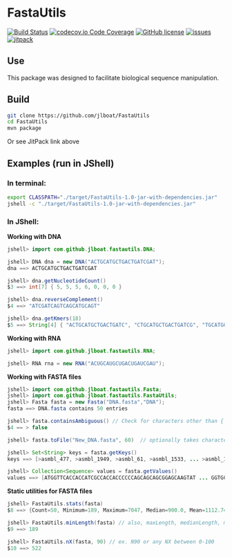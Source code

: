 # FastaUtils

[![Build Status](https://travis-ci.com/jlboat/FastaUtils.png?branch=master)](https://travis-ci.com/jlboat/FastaUtils)
[![codecov.io Code Coverage](https://img.shields.io/codecov/c/github/jlboat/FastaUtils.svg?maxAge=2592000)](https://codecov.io/github/jlboat/FastaUtils?branch=master)
[![GitHub license](https://img.shields.io/github/license/jlboat/FastaUtils.svg)](https://github.com/jlboat/FastaUtils)
[![issues](https://img.shields.io/github/issues/jlboat/FastaUtils.svg)](https://github.com/jlboat/FastaUtils/issues)
[![jitpack](https://jitpack.io/v/jlboat/FastaUtils.svg)](https://jitpack.io/#jlboat/FastaUtils)

## Use
This package was designed to facilitate biological sequence manipulation.

## Build
```bash
git clone https://github.com/jlboat/FastaUtils
cd FastaUtils
mvn package
```

Or see JitPack link above

## Examples (run in JShell)
### In terminal:
```bash
export CLASSPATH="./target/FastaUtils-1.0-jar-with-dependencies.jar"
jshell -c "./target/FastaUtils-1.0-jar-with-dependencies.jar"
```

### In JShell:

**Working with DNA**
```java
jshell> import com.github.jlboat.fastautils.DNA;

jshell> DNA dna = new DNA("ACTGCATGCTGACTGATCGAT");
dna ==> ACTGCATGCTGACTGATCGAT

jshell> dna.getNucleotideCount()
$3 ==> int[7] { 5, 5, 5, 6, 0, 0, 0 }

jshell> dna.reverseComplement()
$4 ==> "ATCGATCAGTCAGCATGCAGT"

jshell> dna.getKmers(18)
$5 ==> String[4] { "ACTGCATGCTGACTGATC", "CTGCATGCTGACTGATCG", "TGCATGCTGACTGATCGA", "GCATGCTGACTGATCGAT" }
```

**Working with RNA**
```java
jshell> import com.github.jlboat.fastautils.RNA;

jshell> RNA rna = new RNA("ACUGCAUGCUGACUGAUCGAU");
```

**Working with FASTA files**
```java
jshell> import com.github.jlboat.fastautils.Fasta;
jshell> import com.github.jlboat.fastautils.FastaUtils;
jshell> Fasta fasta = new Fasta("DNA.fasta","DNA");
fasta ==> DNA.fasta contains 50 entries

jshell> fasta.containsAmbiguous() // Check for characters other than { ACGTN- }
$4 == > false

jshell> fasta.toFile("New_DNA.fasta", 60)  // optionally takes characters per line -- ex. 60

jshell> Set<String> keys = fasta.getKeys()
keys ==> [>asmbl_477, >asmbl_1949, >asmbl_61, >asmbl_1533, ... >asmbl_1885, >asmbl_1469]

jshell> Collection<Sequence> values = fasta.getValues()
values ==> [ATGGTTCACCACCATCGCCACCACCCCCCAGCAGCAGCGGAGCAAGTAT ... GGTGCATCATTTATGTTTGGAAGATT
```

**Static utilities for FASTA files**
```java
jshell> FastaUtils.stats(fasta)
$8 ==> {Count=50, Minimum=189, Maximum=7047, Median=900.0, Mean=1112.74, N50=1341}

jshell> FastaUtils.minLength(fasta) // also, maxLength, medianLength, meanLength
$9 ==> 189

jshell> FastaUtils.nX(fasta, 90) // ex. N90 or any NX between 0-100
$10 ==> 522
```
